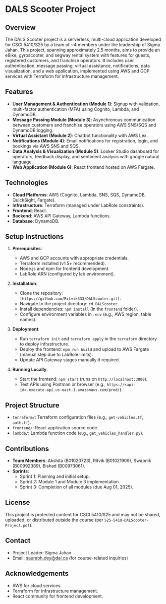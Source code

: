 # DALS Scooter Project

## Overview
The DALS Scooter project is a serverless, multi-cloud application developed for CSCI 5410/S25 by a team of ~4 members under the leadership of Sigma Jahan. This project, spanning approximately 2.5 months, aims to provide an eBike, gyroscooter, and segway rental system with features for guests, registered customers, and franchise operators. It includes user authentication, message passing, virtual assistance, notifications, data visualization, and a web application, implemented using AWS and GCP services with Terraform for infrastructure management.

## Features
- **User Management & Authentication (Module 1)**: Signup with validation, multi-factor authentication (MFA) using Cognito, Lambda, and DynamoDB.
- **Message Passing Module (Module 3)**: Asynchronous communication between customers and franchise operators using AWS SNS/SQS and DynamoDB logging.
- **Virtual Assistant (Module 2)**: Chatbot functionality with AWS Lex.
- **Notifications (Module 4)**: Email notifications for registration, login, and bookings via AWS SNS and SQS.
- **Data Analysis & Visualization (Module 5)**: Looker Studio dashboard for operators, feedback display, and sentiment analysis with google natural language.
- **Web Application (Module 6)**: React frontend hosted on AWS Fargate.

## Technologies
- **Cloud Platforms**: AWS (Cognito, Lambda, SNS, SQS, DynamoDB, QuickSight, Fargate).
- **Infrastructure**: Terraform (managed under LabRole constraints).
- **Frontend**: React.
- **Backend**: AWS API Gateway, Lambda functions.
- **Database**: DynamoDB.

## Setup Instructions
1. **Prerequisites**:
   - AWS and GCP accounts with appropriate credentials.
   - Terraform installed (v1.5+ recommended).
   - Node.js and npm for frontend development.
   - LabRole ARN (configured by lab environment).

2. **Installation**:
   - Clone the repository: `[https://github.com/Ritvik333/DALScooter.git]`.
   - Navigate to the project directory: `cd DALScooter`.
   - Install dependencies: `npm install` (in the `frontend` folder).
   - Configure environment variables in `.env` (e.g., AWS region, table names).

3. **Deployment**:
   - Run `terraform init` and `terraform apply` in the `terraform` directory to deploy infrastructure.
   - Deploy the frontend: `npm run build` and upload to AWS Fargate (manual step due to LabRole limits).
   - Update API Gateway stages manually if required.

4. **Running Locally**:
   - Start the frontend: `npm start` (runs on `http://localhost:3000`).
   - Test APIs using Postman or browser (e.g., `https://<api-id>.execute-api.us-east-1.amazonaws.com/prod/`).

## Project Structure
- `terraform/`: Terraform configuration files (e.g., `get-vehicles.tf`, `auth.tf`).
- `frontend/`: React application source code.
- `lambda/`: Lambda function code (e.g., `get_vehicles_handler.py`).

## Contributions
- **Team Members**: Akshita (B01020723), Ritvik (B01021909), Swapnik (B00992389), Bishad (B00973061).
- **Sprints**: 
  - Sprint 1: Planning and initial setup.
  - Sprint 2: Module 1 and Module 3 implementation.
  - Sprint 3: Completion of all modules (due Aug 01, 2025).

## License
This project is protected content for CSCI 5410/S25 and may not be shared, uploaded, or distributed outside the course (per `S25-5410-DALScooter-Project.pdf`).

## Contact
- Project Leader: Sigma Jahan
- Email: saurabh.dey@dal.ca (for course-related inquiries)

## Acknowledgements
- AWS for cloud services.
- Terraform for infrastructure management.
- React community for frontend development.
